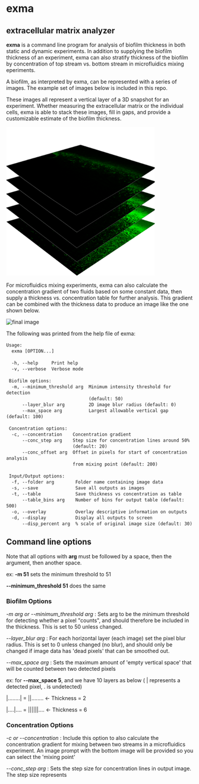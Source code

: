 # exma
## extracellular matrix analyzer

**exma** is a command line program for analysis of biofilm thickness in both static and dynamic experiments. In addition to supplying the biofilm thickness of an experiment, exma can also stratify thickness of the biofilm by concentration of top stream vs. bottom stream in microfluidics mixing eperiments.

A biofilm, as interpreted by exma, can be represented with a series of images. The example set of images below is included in this repo.

These images all represent a vertical layer of a 3D snapshot for an experiment. Whether measuring the extracellular matrix or the individual cells, exma is able to stack these images, fill in gaps, and provide a customizable estimate of the biofilm thickness.

<img src="Readme/biofilm_explain.png" width="400" height="400">

For microfluidics mixing experiments, exma can also calculate the concentration gradient of two fluids based on some constant data, then supply a thickness vs. concentration table for further analysis. This gradient can be combined with the thickness data to produce an image like the one shown below.

![final image](Readme/exma_output.png)

The following was printed from the help file of exma:

```
Usage:
  exma [OPTION...]

  -h, --help     Print help
  -v, --verbose  Verbose mode

 Biofilm options:
  -m, --minimum_threshold arg  Minimum intensity threshold for detection
                               (default: 50)
      --layer_blur arg         2D image blur radius (default: 0)
      --max_space arg          Largest allowable vertical gap (default: 100)

 Concentration options:
  -c, --concentration    Concentration gradient
      --conc_step arg    Step size for concentration lines around 50%
                         (default: 20)
      --conc_offset arg  Offset in pixels for start of concentration analysis
                         from mixing point (default: 200)

 Input/Output options:
  -f, --folder arg        Folder name containing image data
  -s, --save              Save all outputs as images
  -t, --table             Save thickness vs concentration as table
      --table_bins arg    Number of bins for output table (default: 500)
  -o, --overlay           Overlay descriptive information on outputs
  -d, --display           Display all outputs to screen
      --disp_percent arg  % scale of original image size (default: 30)
```

## Command line options

Note that all options with **arg** must be followed by a space, then the argument, then another space.

ex: **-m 51** sets the minimum threshold to 51

**--minimum_threshold 51** does the same

### Biofilm Options
*-m arg or --minimum_threshold arg* : Sets arg to be the minimum threshold for detecting whether a pixel "counts", and should therefore be included in the thickness. This is set to 50 unless changed.

*--layer_blur arg* : For each horizontal layer (each image) set the pixel blur radius. This is set to 0 unless changed (no blur), and should only be changed if image data has 'dead pixels' that can be smoothed out.

*--max_space arg* : Sets the maximum amount of 'empty vertical space' that will be counted between two detected pixels

  ex: for **--max_space 5**, and we have 10 layers as below ( | represents a detected pixel, . is undetected)
  
  |........| = ||........ <- Thickness  = 2
  
  |....|.... = ||||||.... <- Thickness  = 6
  
### Concentration Options
  *-c or --concentration* : Include this option to also calculate the concentration gradient for mixing between two streams in a microfluidics experiment. An image prompt with the bottom image will be provided so you can select the 'mixing point'
  
  *--conc_step arg* : Sets the step size for concentration lines in output image. The step size represents 
